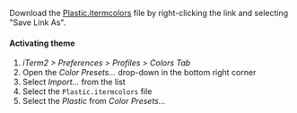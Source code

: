 Download the
[Plastic.itermcolors](https://raw.githubusercontent.com/will-stone/plastic/main/themes/iterm/Plastic.itermcolors)
file by right-clicking the link and selecting "Save Link As".

#### Activating theme

1.  _iTerm2 > Preferences > Profiles > Colors Tab_
2.  Open the _Color Presets..._ drop-down in the bottom right corner
3.  Select _Import..._ from the list
4.  Select the `Plastic.itermcolors` file
5.  Select the _Plastic_ from _Color Presets..._
